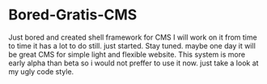 # Bored-Gratis-CMS
Just bored and created shell framework for CMS
I will work on it from time to time it has a lot to do still. just started.
Stay tuned. maybe one day it will be great CMS for simple light and flexible website.
This system is more early alpha than beta so i would not preffer to use it now. just take a look at my ugly code style.
